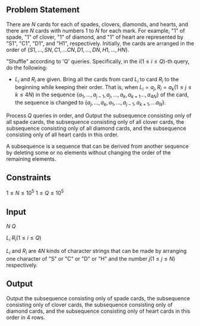## Problem Statement

There are $N$ cards for each of spades, clovers, diamonds, and hearts, and there are $N$ cards with numbers $1$ to $N$ for each mark. For example, "1" of spade, "1" of clover, "1" of diamond, and "1" of heart are represented by "S1", "C1", "D1", and "H1", respectively. Initially, the cards are arranged in the order of $\{S1,...,SN,C1,...CN,D1,...,DN,H1,...,HN\}$.

"Shuffle" according to 'Q' queries. Specifically, in the $i (1 \leq i \leq Q)$-th query, do the following:

- $L_i$ and $R_i$ are given. Bring all the cards from card $L_i$ to card $R_i$ to the beginning while keeping their order. That is, when $L_i=a_j,R_i=a_k (1 \leq j \leq k \leq 4N)$ in the sequence $\{a_1,…,a_{j-1},a_j,…,a_k,a_{k+1}...,a_{4N}\}$ of the card, the sequence is changed to $\{a_j,…,a_k,a_1,…,a_{j−1},a_{k+1},...a_N\}$.

Process $Q$ queries in order, and Output the subsequence consisting only of all spade cards, the subsequence consisting only of all clover cards, the subsequence consisting only of all diamond cards, and the subsequence consisting only of all heart cards in this order.

A subsequence is a sequence that can be derived from another sequence by deleting some or no elements without changing the order of the remaining elements.

## Constraints

$1 \leq N \leq {10}^5$
$1 \leq Q \leq {10}^5$

## Input

$N\ Q$

$L_i\ R_i(1 \leq i \leq Q)$

$L_i$ and $R_i$ are $4N$ kinds of character strings that can be made by arranging one character of "S" or "C" or "D" or "H" and the number $j (1 \leq j \leq N)$ respectively.

## Output

Output the subsequence consisting only of spade cards, the subsequence consisting only of clover cards, the subsequence consisting only of diamond cards, and the subsequence consisting only of heart cards in this order in 4 rows.
